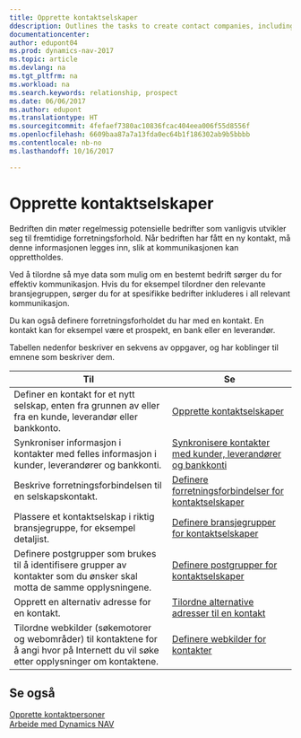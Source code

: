 ```yaml
---
title: Opprette kontaktselskaper
ddescription: Outlines the tasks to create contact companies, including assigning relevant data about prospects and defining the business relationships you have with companies.
documentationcenter: 
author: edupont04
ms.prod: dynamics-nav-2017
ms.topic: article
ms.devlang: na
ms.tgt_pltfrm: na
ms.workload: na
ms.search.keywords: relationship, prospect
ms.date: 06/06/2017
ms.author: edupont
ms.translationtype: HT
ms.sourcegitcommit: 4fefaef7380ac10836fcac404eea006f55d8556f
ms.openlocfilehash: 6609baa87a7a13fda0ec64b1f186302ab9b5bbbb
ms.contentlocale: nb-no
ms.lasthandoff: 10/16/2017

---
```

# <a name="creating-contact-companies"></a>Opprette kontaktselskaper
Bedriften din møter regelmessig potensielle bedrifter som vanligvis utvikler seg til fremtidige forretningsforhold. Når bedriften har fått en ny kontakt, må denne informasjonen legges inn, slik at kommunikasjonen kan opprettholdes.

Ved å tilordne så mye data som mulig om en bestemt bedrift sørger du for effektiv kommunikasjon. Hvis du for eksempel tilordner den relevante bransjegruppen, sørger du for at spesifikke bedrifter inkluderes i all relevant kommunikasjon.

Du kan også definere forretningsforholdet du har med en kontakt. En kontakt kan for eksempel være et prospekt, en bank eller en leverandør.

Tabellen nedenfor beskriver en sekvens av oppgaver, og har koblinger til emnene som beskriver dem. 

| Til | Se |
| --- | --- |
| Definer en kontakt for et nytt selskap, enten fra grunnen av eller fra en kunde, leverandør eller bankkonto. |[Opprette kontaktselskaper](marketing-how-create-contact-companies.md) |
| Synkroniser informasjon i kontakter med felles informasjon i kunder, leverandører og bankkonti. |[Synkronisere kontakter med kunder, leverandører og bankkonti](marketing-synchronize-contacts-customers-vendors-bank-accounts.md) |
| Beskrive forretningsforbindelsen til en selskapskontakt. |[Definere forretningsforbindelser for kontaktselskaper](marketing-business-relations.md) |
| Plassere et kontaktselskap i riktig bransjegruppe, for eksempel detaljist. |[Definere bransjegrupper for kontaktselskaper](marketing-industry-groups.md) |
| Definere postgrupper som brukes til å identifisere grupper av kontakter som du ønsker skal motta de samme opplysningene. |[Definere postgrupper for kontaktselskaper](marketing-mailing-groups.md) |
| Opprett en alternativ adresse for en kontakt. |[Tilordne alternative adresser til en kontakt](marketing-how-assign-alternate-address.md) |
| Tilordne webkilder (søkemotorer og webområder) til kontaktene for å angi hvor på Internett du vil søke etter opplysninger om kontaktene. |[Definere webkilder for kontakter](marketing-web-sources.md) |

## <a name="see-also"></a>Se også
[Opprette kontaktpersoner](marketing-create-contact-persons.md)   
[Arbeide med Dynamics NAV](ui-work-product.md)

